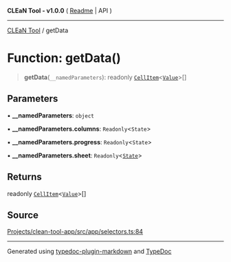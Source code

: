 **CLEaN Tool - v1.0.0** ( [Readme](../README.md) \| API )

***

[CLEaN Tool](../exports.md) / getData

# Function: getData()

> **getData**(`__namedParameters`): readonly [`CellItem`](../interfaces/CellItem.md)\<[`Value`](../type-aliases/Value.md)\>[]

## Parameters

▪ **\_\_namedParameters**: `object`

▪ **\_\_namedParameters.columns**: `Readonly`\<`State`\>

▪ **\_\_namedParameters.progress**: `Readonly`\<`State`\>

▪ **\_\_namedParameters.sheet**: `Readonly`\<[`State`](../interfaces/State.md)\>

## Returns

readonly [`CellItem`](../interfaces/CellItem.md)\<[`Value`](../type-aliases/Value.md)\>[]

## Source

[Projects/clean-tool-app/src/app/selectors.ts:84](https://github.com/yuckyh/clean-tool-app/)

***

Generated using [typedoc-plugin-markdown](https://www.npmjs.com/package/typedoc-plugin-markdown) and [TypeDoc](https://typedoc.org/)
